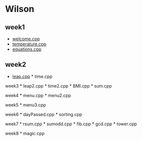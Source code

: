# Wilson
## week1
- [welcome.cpp](https://github.com/wilson30139/wilson/blob/master/w01/welcome.cpp )
- [temperature.cpp](https://github.com/wilson30139/wilson/blob/master/w01/temperature.cpp)
- [equations.cpp](https://github.com/wilson30139/wilson/blob/master/w01/equations.cpp)
## week2
- [leap.cpp]() * time.cpp



week3 * leap2.cpp * time2.cpp * BMI.cpp * sum.cpp





week4 * menu.cpp * menu2.cpp



week5 * menu3.cpp


week6 * dayPassed.cpp * sorting.cpp



week7 * rsum.cpp * sumodd.cpp * fib.cpp * gcd.cpp * tower.cpp






week8 * magic.cpp

<!--stackedit_data:
eyJoaXN0b3J5IjpbMzY2ODgxMTczXX0=
-->